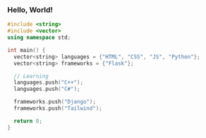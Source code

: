 ### Hello, World!

```cpp
#include <string>
#include <vector>
using namespace std;

int main() {
  vector<string> languages = {"HTML", "CSS", "JS", "Python"};
  vector<string> frameworks = {"Flask"};

  // Learning
  languages.push("C++"); 
  languages.push("C#");

  frameworks.push("Django");
  frameworks.push("Tailwind");

  return 0;
}
```

<!---
jonathanwang2018/jonathanwang2018 is a ✨ special ✨ repository because its `README.md` (this file) appears on your GitHub profile.
You can click the Preview link to take a look at your changes.
--->
